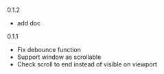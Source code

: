 0.1.2
* add doc

0.1.1
* Fix debounce function
* Support window as scrollable
* Check scroll to end instead of visible on viewport
